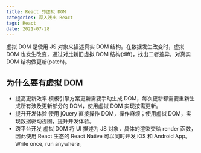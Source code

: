 ```yaml
---
title: React 的虚拟 DOM
categories: 深入浅出 React
tags: React
date: 2021-07-28
---
```


虚拟 DOM 是使用 JS 对象来描述真实 DOM 结构。在数据发生改变时，虚拟 DOM 也发生改变，通过对比新旧虚拟 DOM 结构(diff)，找出二者差异，对真实 DOM 结构做更新(patch)。

<!-- more -->

## 为什么要有虚拟 DOM

- 提高更新效率
  模板引擎方案更新需要手动生成 DOM，每次更新都需要重新生成所有涉及更新部分的 DOM，使用虚拟 DOM 实现按需更新。
- 提升开发体验
  使用 jQuery 直接操作 DOM，操作麻烦；使用虚拟 DOM，实现数据驱动视图，提升开发体验。
- 跨平台开发
  虚拟 DOM 将 UI 描述为 JS 对象，具体的渲染交给 render 函数，因此使用 React 生态的 React Native 可以同时开发 iOS 和 Android App。Write once, run anywhere。
